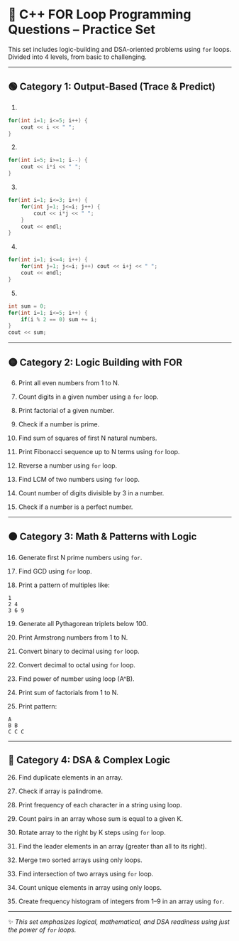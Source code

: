 # 🔁 C++ FOR Loop Programming Questions – Practice Set

This set includes logic-building and DSA-oriented problems using `for` loops. Divided into 4 levels, from basic to challenging.

---

## 🟢 Category 1: Output-Based (Trace & Predict)

1.
```cpp
for(int i=1; i<=5; i++) {
    cout << i << " ";
}
```

2.
```cpp
for(int i=5; i>=1; i--) {
    cout << i*i << " ";
}
```

3.
```cpp
for(int i=1; i<=3; i++) {
    for(int j=1; j<=i; j++) {
        cout << i*j << " ";
    }
    cout << endl;
}
```

4.
```cpp
for(int i=1; i<=4; i++) {
    for(int j=1; j<=i; j++) cout << i+j << " ";
    cout << endl;
}
```

5.
```cpp
int sum = 0;
for(int i=1; i<=5; i++) {
    if(i % 2 == 0) sum += i;
}
cout << sum;
```

---

## 🟡 Category 2: Logic Building with FOR

6. Print all even numbers from 1 to N.

7. Count digits in a given number using a `for` loop.

8. Print factorial of a given number.

9. Check if a number is prime.

10. Find sum of squares of first N natural numbers.

11. Print Fibonacci sequence up to N terms using `for` loop.

12. Reverse a number using `for` loop.

13. Find LCM of two numbers using `for` loop.

14. Count number of digits divisible by 3 in a number.

15. Check if a number is a perfect number.

---

## 🟠 Category 3: Math & Patterns with Logic

16. Generate first N prime numbers using `for`.

17. Find GCD using `for` loop.

18. Print a pattern of multiples like:
```
1
2 4
3 6 9
```

19. Generate all Pythagorean triplets below 100.

20. Print Armstrong numbers from 1 to N.

21. Convert binary to decimal using `for` loop.

22. Convert decimal to octal using `for` loop.

23. Find power of number using loop (A^B).

24. Print sum of factorials from 1 to N.

25. Print pattern:
```
A
B B
C C C
```

---

## 🔴 Category 4: DSA & Complex Logic

26. Find duplicate elements in an array.

27. Check if array is palindrome.

28. Print frequency of each character in a string using loop.

29. Count pairs in an array whose sum is equal to a given K.

30. Rotate array to the right by K steps using `for` loop.

31. Find the leader elements in an array (greater than all to its right).

32. Merge two sorted arrays using only loops.

33. Find intersection of two arrays using `for` loop.

34. Count unique elements in array using only loops.

35. Create frequency histogram of integers from 1–9 in an array using `for`.

---

✨ *This set emphasizes logical, mathematical, and DSA readiness using just the power of `for` loops.*
